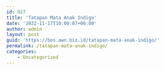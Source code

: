 ```yaml
---
id: 927
title: 'Tatapan Mata Anak Indigo'
date: '2022-11-17T10:00:07+00:00'
author: admin
layout: post
guid: 'https://bos.awn.biz.id/tatapan-mata-anak-indigo/'
permalink: /tatapan-mata-anak-indigo/
categories:
    - Uncategorized
---
```


